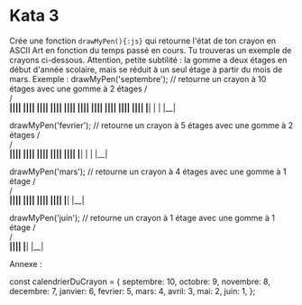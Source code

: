 # Kata 3

Crée une fonction `drawMyPen(){:js}` qui retourne l'état de ton crayon en ASCII Art en fonction du temps passé en cours. Tu trouveras un exemple de crayons ci-dessous. Attention, petite subtilité : la gomme a deux étages en début d'année scolaire, mais se réduit à un seul étage à partir du mois de mars.
Exemple :
drawMyPen('septembre');
// retourne un crayon à 10 étages avec une gomme à 2 étages
 /\
/__\
||||
||||
||||
||||
||||
||||
||||
||||
||||
||||
|__|
|  |
|__|

drawMyPen('fevrier');
// retourne un crayon à 5 étages avec une gomme à 2 étages
 /\
/__\
||||
||||
||||
||||
||||
|__|
|  |
|__|

drawMyPen('mars');
// retourne un crayon à 4 étages avec une gomme à 1 étage
 /\
/__\
||||
||||
||||
||||
|__|
|__|

drawMyPen('juin');
// retourne un crayon à 1 étage avec une gomme à 1 étage
 /\
/__\
||||
|__|
|__|

Annexe :

const calendrierDuCrayon = {
    septembre: 10,
    octobre: 9,
    novembre: 8,
    decembre: 7,
    janvier: 6,
    fevrier: 5,
    mars: 4,
    avril: 3,
    mai: 2,
    juin: 1,
};